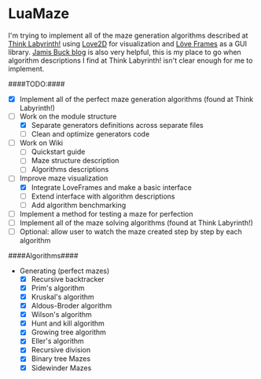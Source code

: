 LuaMaze
=======

I'm trying to implement all of the maze generation algorithms described at [Think Labyrinth!](http://www.astrolog.org/labyrnth/algrithm.htm) using [Love2D](http://love2d.org/) for visualization and [Löve Frames](http://nikolairesokav.com/projects/loveframes) as a GUI library.
[Jamis Buck blog](http://weblog.jamisbuck.org/2011/2/7/maze-generation-algorithm-recap) is also very helpful, this is my place to go when algorithm descriptions I find at Think Labyrinth! isn't clear enough for me to implement.

####TODO:####

* [x] Implement all of the perfect maze generation algorithms (found at Think Labyrinth!)
* [ ] Work on the module structure
  * [x] Separate generators definitions across separate files
  * [ ] Clean and optimize generators code
* [ ] Work on Wiki
  * [ ] Quickstart guide
  * [ ] Maze structure description
  * [ ] Algorithms descriptions
* [ ] Improve maze visualization
  * [x] Integrate LoveFrames and make a basic interface
  * [ ] Extend interface with algorithm descriptions
  * [ ] Add algorithm benchmarking
* [ ] Implement a method for testing a maze for perfection
* [ ] Implement all of the maze solving algorithms (found at Think Labyrinth!)
* [ ] Optional: allow user to watch the maze created step by step by each algorithm

####Algorithms####

* Generating (perfect mazes)
  * [x] Recursive backtracker 
  * [x] Prim's algorithm
  * [x] Kruskal's algorithm
  * [x] Aldous-Broder algorithm
  * [x] Wilson's algorithm
  * [x] Hunt and kill algorithm
  * [x] Growing tree algorithm
  * [x] Eller's algorithm
  * [x] Recursive division
  * [x] Binary tree Mazes
  * [x] Sidewinder Mazes
